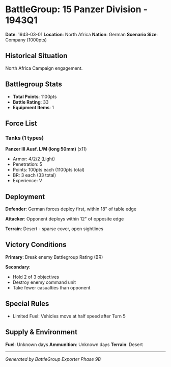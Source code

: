 # BattleGroup: 15 Panzer Division - 1943Q1

**Date**: 1943-03-01
**Location**: North Africa
**Nation**: German
**Scenario Size**: Company (1000pts)

## Historical Situation

North Africa Campaign engagement.

## Battlegroup Stats

- **Total Points**: 1100pts
- **Battle Rating**: 33
- **Equipment Items**: 1

## Force List

### Tanks (1 types)

**Panzer III Ausf. L/M (long 50mm)** (x11)
- Armor: 4/2/2 (Light)
- Penetration: 5
- Points: 100pts each (1100pts total)
- BR: 3 each (33 total)
- Experience: V


## Deployment

**Defender**: German forces deploy first, within 18" of table edge

**Attacker**: Opponent deploys within 12" of opposite edge

**Terrain**: Desert - sparse cover, open sightlines

## Victory Conditions

**Primary**: Break enemy Battlegroup Rating (BR)

**Secondary**:
- Hold 2 of 3 objectives
- Destroy enemy command unit
- Take fewer casualties than opponent

## Special Rules

- Limited Fuel: Vehicles move at half speed after Turn 5

## Supply & Environment

**Fuel**: Unknown days
**Ammunition**: Unknown days
**Terrain**: Desert

---

*Generated by BattleGroup Exporter Phase 9B*
